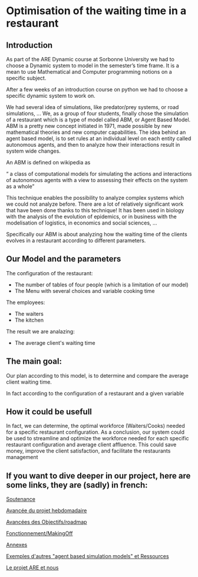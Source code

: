 # Optimisation of the waiting time in a restaurant

## Introduction

As part of the ARE Dynamic course at Sorbonne University we had to choose a Dynamic system to model in the semester’s time frame. It is a mean to use Mathematical and Computer programming notions on a specific subject.

After a few weeks of an introduction course on python we had to choose a specific dynamic system to work on.

We had several idea of simulations, like predator/prey systems, or road simulations, ...
We, as a group of four students, finally chose the simulation of a restaurant which is a type of model called ABM, or Agent Based Model.
ABM is a pretty new concept initiated in 1971, made possible by new mathematical theories and new computer capabilities.
The idea behind an agent based model, is to set rules at an individual level on each entity called autonomous agents, and then to analyze how their interactions result in system wide changes.

An ABM is defined on wikipedia as 

“ a class of computational models for simulating the actions and interactions of autonomous agents with a view to assessing their effects on the system as a whole”

This technique enables the possibility to analyze complex systems which we could not analyze before.
There are a lot of relatively significant work that have been done thanks to this technique! 
It has been used in biology with the analysis of the evolution of epidemics, or in business with the modelisation of logistics, in economics and social sciences, …

Specifically our ABM is about analyzing how the waiting time of the clients evolves in a restaurant according to different parameters. 

## Our Model and the parameters

The configuration of the restaurant:

- The number of tables of four people (which is a limitation of our model)
- The Menu with several choices and variable cooking time

The employees:

- The waiters
- The kitchen

The result we are analazing:

- The average client's waiting time

## The main goal:

Our plan according to this model, is to determine and compare the average client waiting time. 

In fact according to the configuration of a restaurant and a given variable 


## How it could be usefull

In fact, we can determine, the optimal workforce (Waiters/Cooks) needed for a specific restaurant configuration.
As a conclusion, our system could be used to streamline and optimize the workforce needed for each specific restaurant configuration and average client affluence. This could save money, improve the client satisfaction, and facilitate the restaurants management

## If you want to dive deeper in our project, here are some links, they are (sadly) in french:

[Soutenance](soutenance.md)

[Avancée du projet hebdomadaire](Blog.md)

[Avancées des Objectifs/roadmap](Taches.md)

[Fonctionnement/MakingOff](Fonctionnement.md)

[Annexes](Annexes.md)

[Exemples d'autres "agent based simulation models" et Ressources](ExemplesDocu.md)

[Le projet ARE et nous](Nous.connaitre.ARE.md)
